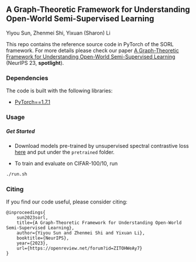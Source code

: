 ## A Graph-Theoretic Framework for Understanding Open-World Semi-Supervised Learning
Yiyou Sun, Zhenmei Shi, Yixuan (Sharon) Li


This repo contains the reference source code in PyTorch of the SORL framework. 
For more details please check our paper [A Graph-Theoretic Framework for Understanding Open-World Semi-Supervised Learning](https://openreview.net/pdf?id=ZITOHWeAy7) (NeurIPS 23, **spotlight**). 

### Dependencies

The code is built with the following libraries:

- [PyTorch==1.7.1](https://pytorch.org/)

### Usage

##### Get Started
- Download models pre-trained by unsupervised spectral contrastive loss [here](https://drive.google.com/drive/folders/1Xhk42VThcMOMfsSYMCzoUSVY9LRZ3TYf?usp=sharing) and put under the `pretrained` folder.

- To train and evaluate on CIFAR-100/10, run

```bash
./run.sh
```

### Citing

If you find our code useful, please consider citing:

```
@inproceedings{
    sun2023sorl,
    title={A Graph-Theoretic Framework for Understanding Open-World Semi-Supervised Learning},
    author={Yiyou Sun and Zhenmei Shi and Yixuan Li},
    booktitle={NeurIPS},
    year={2023},
    url={https://openreview.net/forum?id=ZITOHWeAy7}
}
```
